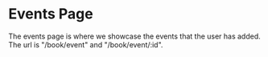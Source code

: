 # Events Page

The events page is where we showcase the events that the user has added.
The url is "/book/event" and "/book/event/:id".
